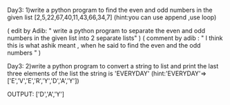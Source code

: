 Day3:
1)write a python program to find the even and odd numbers in the given list
[2,5,22,67,40,11,43,66,34,7]
(hint:you can use append ,use loop)

( edit by Adib: " write a python program to separate the even and odd numbers in the given list into 2 separate lists" ) 
( comment by adib : " I think this is what ashik meant , when he said to find the even and the odd numbers " ) 

Day3:
2)write a python program to convert a string to list and print the last three elements of the list
the string is 'EVERYDAY'
(hint:'EVERYDAY'=>['E','V','E','R','Y','D','A','Y'])

OUTPUT:
['D','A','Y']
